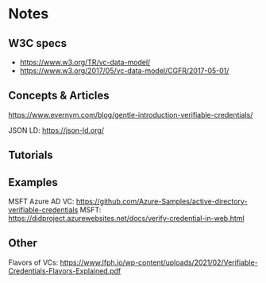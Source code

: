# Notes

## W3C specs
- https://www.w3.org/TR/vc-data-model/
- https://www.w3.org/2017/05/vc-data-model/CGFR/2017-05-01/

## Concepts &amp; Articles
https://www.evernym.com/blog/gentle-introduction-verifiable-credentials/

JSON LD: https://json-ld.org/

## Tutorials

## Examples

MSFT Azure AD VC: https://github.com/Azure-Samples/active-directory-verifiable-credentials
MSFT: https://didproject.azurewebsites.net/docs/verify-credential-in-web.html

## Other

Flavors of VCs: https://www.lfph.io/wp-content/uploads/2021/02/Verifiable-Credentials-Flavors-Explained.pdf
